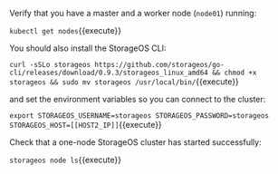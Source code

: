 Verify that you have a master and a worker node (`node01`) running:

`kubectl get nodes`{{execute}}

You should also install the StorageOS CLI:

`curl -sSLo storageos https://github.com/storageos/go-cli/releases/download/0.9.3/storageos_linux_amd64 && chmod +x storageos && sudo mv storageos /usr/local/bin/`{{execute}}

and set the environment variables so you can connect to the cluster:

`export STORAGEOS_USERNAME=storageos STORAGEOS_PASSWORD=storageos STORAGEOS_HOST=[[HOST2_IP]]`{{execute}}

Check that a one-node StorageOS cluster has started successfully:

`storageos node ls`{{execute}}
